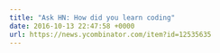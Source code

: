```yaml
---
title: "Ask HN: How did you learn coding"
date: 2016-10-13 22:47:58 +0000
url: https://news.ycombinator.com/item?id=12535635
---
```

